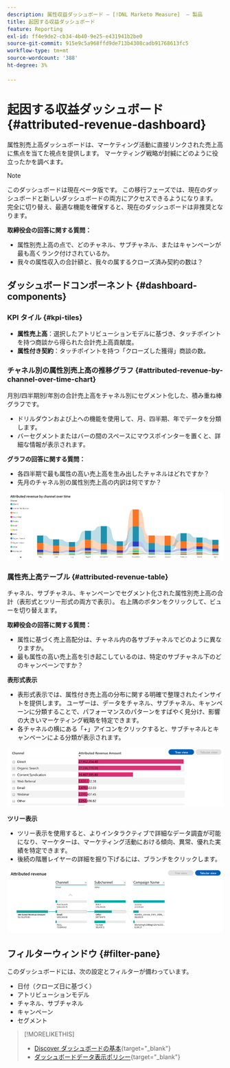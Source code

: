 ```yaml
---
description: 属性収益ダッシュボード — [!DNL Marketo Measure]  — 製品
title: 起因する収益ダッシュボード
feature: Reporting
exl-id: ff4e9de2-cb34-4b40-9e25-e431941b2be0
source-git-commit: 915e9c5a968ffd9de713b4308cadb91768613fc5
workflow-type: tm+mt
source-wordcount: '388'
ht-degree: 3%

---
```


# 起因する収益ダッシュボード {#attributed-revenue-dashboard}

属性別売上高ダッシュボードは、マーケティング活動に直接リンクされた売上高に焦点を当てた視点を提供します。 マーケティング戦略が封緘にどのように役立ったかを調べます。

>[!NOTE]
>
>このダッシュボードは現在ベータ版です。 この移行フェーズでは、現在のダッシュボードと新しいダッシュボードの両方にアクセスできるようになります。 完全に切り替え、最適な機能を確保すると、現在のダッシュボードは非推奨となります。

**取締役会の回答に関する質問：**

* 属性別売上高の点で、どのチャネル、サブチャネル、またはキャンペーンが最も高くランク付けされているか。
* 我々の属性収入の合計額と、我々の属するクローズ済み契約の数は？

## ダッシュボードコンポーネント {#dashboard-components}

### KPI タイル {#kpi-tiles}

* **属性売上高**：選択したアトリビューションモデルに基づき、タッチポイントを持つ商談から得られた合計売上高貢献度。
* **属性付き契約**：タッチポイントを持つ「クローズした獲得」商談の数。

### チャネル別の属性別売上高の推移グラフ {#attributed-revenue-by-channel-over-time-chart}

月別/四半期別/年別の合計売上高をチャネル別にセグメント化した、積み重ね棒グラフです。

* ドリルダウンおよび上への機能を使用して、月、四半期、年でデータを分類します。
* バーセグメントまたはバーの間のスペースにマウスポインターを置くと、詳細な情報が表示されます。

**グラフの回答に関する質問：**

* 各四半期で最も属性の高い売上高を生み出したチャネルはどれですか？
* 先月のチャネル別の属性別売上高の内訳は何ですか？

![](assets/attributed-revenue-dashboard-1.png)

### 属性売上高テーブル {#attributed-revenue-table}

チャネル、サブチャネル、キャンペーンでセグメント化された属性別売上高の合計（表形式とツリー形式の両方で表示）。 右上隅のボタンをクリックして、ビューを切り替えます。

**取締役会の回答に関する質問：**

* 属性に基づく売上高配分は、チャネル内の各サブチャネルでどのように異なりますか。
* 最も属性の高い売上高を引き起こしているのは、特定のサブチャネル下のどのキャンペーンですか？

**表形式表示**

* 表形式表示では、属性付き売上高の分布に関する明確で整理されたインサイトを提供します。 ユーザーは、データをチャネル、サブチャネル、キャンペーンに分類することで、パフォーマンスのパターンをすばやく見分け、影響の大きいマーケティング戦略を特定できます。
* 各チャネルの横にある「+」アイコンをクリックすると、サブチャネルとキャンペーンによる分類が表示されます。

![](assets/attributed-revenue-dashboard-2.png)

**ツリー表示**

* ツリー表示を使用すると、よりインタラクティブで詳細なデータ調査が可能になり、マーケターは、マーケティング活動における傾向、異常、優れた実績を特定できます。
* 後続の階層レイヤーの詳細を掘り下げるには、ブランチをクリックします。

![](assets/attributed-revenue-dashboard-3.png)

## フィルターウィンドウ {#filter-pane}

このダッシュボードには、次の設定とフィルターが備わっています。

* 日付（クローズ日に基づく）
* アトリビューションモデル
* チャネル、サブチャネル
* キャンペーン
* セグメント

>[!MORELIKETHIS]
>
>* [Discover ダッシュボードの基本](/help/marketo-measure-discover-ui/dashboards/discover-dashboard-basics.md){target="_blank"}
>* [ダッシュボードデータ表示ポリシー](/help/marketo-measure-discover-ui/dashboards/dashboard-data-visibility-policy.md){target="_blank"}

